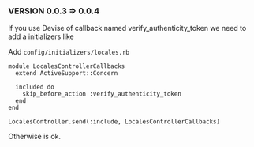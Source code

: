 ### VERSION 0.0.3 => 0.0.4

  If you use Devise of callback named verify_authenticity_token we need to add a initializers like

  Add `config/initializers/locales.rb`

  ```
  module LocalesControllerCallbacks
    extend ActiveSupport::Concern

    included do
      skip_before_action :verify_authenticity_token
    end
  end

  LocalesController.send(:include, LocalesControllerCallbacks)
  ```

  Otherwise is ok.

